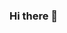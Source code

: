 ### Hi there 👋

<!--
**prince-asare/prince-asare** is a ✨ _special_ ✨ repository because its `README.md` (this file) appears on your GitHub profile.

Here are some ideas to get you started:

- 🔭 I’m currently working on building my technical skills in Data Analysis
- 🌱 I’m currently learning Data Analysis in the NG30 Days of Learning
- 👯 I’m looking to collaborate on everything Data Analysis and project
- 🤔 I’m looking for help with breaking down techincal concepts
- 💬 Ask me about my learning journey
- 📫 How to reach me:https://twitter.com/captainprince_
